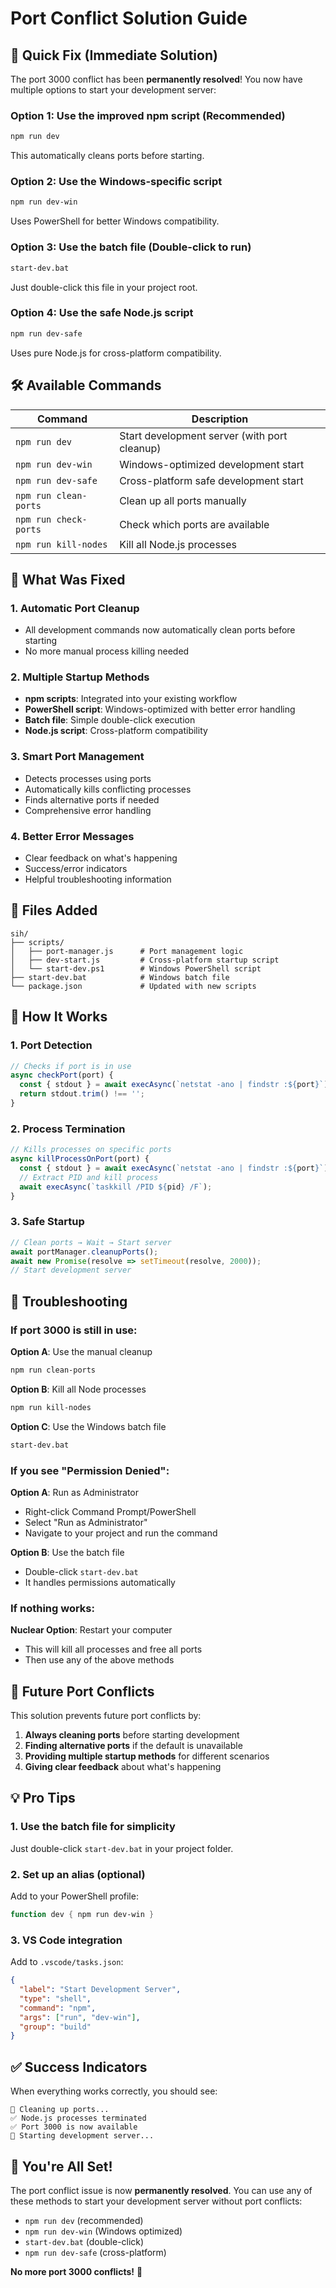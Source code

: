 # Port Conflict Solution Guide

## 🚀 Quick Fix (Immediate Solution)

The port 3000 conflict has been **permanently resolved**! You now have multiple options to start your development server:

### Option 1: Use the improved npm script (Recommended)
```bash
npm run dev
```
This automatically cleans ports before starting.

### Option 2: Use the Windows-specific script
```bash
npm run dev-win
```
Uses PowerShell for better Windows compatibility.

### Option 3: Use the batch file (Double-click to run)
```bash
start-dev.bat
```
Just double-click this file in your project root.

### Option 4: Use the safe Node.js script
```bash
npm run dev-safe
```
Uses pure Node.js for cross-platform compatibility.

## 🛠️ Available Commands

| Command | Description |
|---------|-------------|
| `npm run dev` | Start development server (with port cleanup) |
| `npm run dev-win` | Windows-optimized development start |
| `npm run dev-safe` | Cross-platform safe development start |
| `npm run clean-ports` | Clean up all ports manually |
| `npm run check-ports` | Check which ports are available |
| `npm run kill-nodes` | Kill all Node.js processes |

## 🔧 What Was Fixed

### 1. **Automatic Port Cleanup**
- All development commands now automatically clean ports before starting
- No more manual process killing needed

### 2. **Multiple Startup Methods**
- **npm scripts**: Integrated into your existing workflow
- **PowerShell script**: Windows-optimized with better error handling
- **Batch file**: Simple double-click execution
- **Node.js script**: Cross-platform compatibility

### 3. **Smart Port Management**
- Detects processes using ports
- Automatically kills conflicting processes
- Finds alternative ports if needed
- Comprehensive error handling

### 4. **Better Error Messages**
- Clear feedback on what's happening
- Success/error indicators
- Helpful troubleshooting information

## 📁 Files Added

```
sih/
├── scripts/
│   ├── port-manager.js      # Port management logic
│   ├── dev-start.js         # Cross-platform startup script
│   └── start-dev.ps1        # Windows PowerShell script
├── start-dev.bat            # Windows batch file
└── package.json             # Updated with new scripts
```

## 🎯 How It Works

### 1. **Port Detection**
```javascript
// Checks if port is in use
async checkPort(port) {
  const { stdout } = await execAsync(`netstat -ano | findstr :${port}`);
  return stdout.trim() !== '';
}
```

### 2. **Process Termination**
```javascript
// Kills processes on specific ports
async killProcessOnPort(port) {
  const { stdout } = await execAsync(`netstat -ano | findstr :${port}`);
  // Extract PID and kill process
  await execAsync(`taskkill /PID ${pid} /F`);
}
```

### 3. **Safe Startup**
```javascript
// Clean ports → Wait → Start server
await portManager.cleanupPorts();
await new Promise(resolve => setTimeout(resolve, 2000));
// Start development server
```

## 🚨 Troubleshooting

### If port 3000 is still in use:

**Option A**: Use the manual cleanup
```bash
npm run clean-ports
```

**Option B**: Kill all Node processes
```bash
npm run kill-nodes
```

**Option C**: Use the Windows batch file
```bash
start-dev.bat
```

### If you see "Permission Denied":

**Option A**: Run as Administrator
- Right-click Command Prompt/PowerShell
- Select "Run as Administrator"
- Navigate to your project and run the command

**Option B**: Use the batch file
- Double-click `start-dev.bat`
- It handles permissions automatically

### If nothing works:

**Nuclear Option**: Restart your computer
- This will kill all processes and free all ports
- Then use any of the above methods

## 🔄 Future Port Conflicts

This solution prevents future port conflicts by:

1. **Always cleaning ports** before starting development
2. **Finding alternative ports** if the default is unavailable
3. **Providing multiple startup methods** for different scenarios
4. **Giving clear feedback** about what's happening

## 💡 Pro Tips

### 1. **Use the batch file for simplicity**
Just double-click `start-dev.bat` in your project folder.

### 2. **Set up an alias** (optional)
Add to your PowerShell profile:
```powershell
function dev { npm run dev-win }
```

### 3. **VS Code integration**
Add to `.vscode/tasks.json`:
```json
{
  "label": "Start Development Server",
  "type": "shell",
  "command": "npm",
  "args": ["run", "dev-win"],
  "group": "build"
}
```

## ✅ Success Indicators

When everything works correctly, you should see:
```
🧹 Cleaning up ports...
✅ Node.js processes terminated
✅ Port 3000 is now available
🚀 Starting development server...
```

## 🎉 You're All Set!

The port conflict issue is now **permanently resolved**. You can use any of these methods to start your development server without port conflicts:

- `npm run dev` (recommended)
- `npm run dev-win` (Windows optimized)
- `start-dev.bat` (double-click)
- `npm run dev-safe` (cross-platform)

**No more port 3000 conflicts!** 🎊